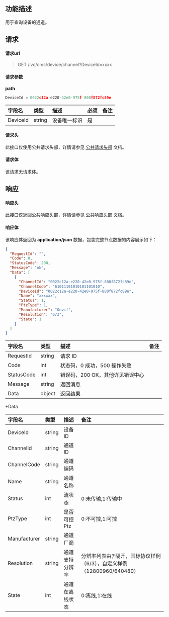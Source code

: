 ## 功能描述

用于查询设备的通道。

## 请求

#### 请求url

> GET /ivc/cms/device/channel?DeviceId=xxxx

#### 请求参数

**path**

```js
DeviceId = 0022c12a-e220-42e0-975f-800f872fc89e
```

| 字段名   | 类型   | 描述         | 必须 | 备注 |
| :------- | :----- | :----------- | :--- | :--- |
| DeviceId | string | 设备唯一标识 | 是   |      |

#### 请求头

此接口仅使用公共请求头部，详情请参见 [公共请求头部](https://cloud.tencent.com/document/product/1344/50451) 文档。

#### 请求体

该请求无请求体。

## 响应

#### 响应头

此接口仅返回公共响应头部，详情请参见 [公共响应头部](https://cloud.tencent.com/document/product/1344/50452) 文档。

#### 响应体

该响应体返回为 **application/json** 数据，包含完整节点数据的内容展示如下：

```json
{
  "RequestId": "",
  "Code": 0,
  "StatusCode": 200,
  "Message": "ok",
  "Data": [
    {
      "ChannelId": "0022c12a-e220-42e0-975f-800f872fc89e",
      "ChannelCode": "61011101010101101010",
      "DeviceId": "0022c12a-e220-42e0-975f-800f872fc89e",
      "Name": "xxxxxx",
      "Status": 1,
      "PtzType": 1,
      "Manufacturer": "Onvif",
      "Resolution": "6/3",
      "State": 1
    }
  ]
}
```

| 字段名     | 类型   | 描述                             | 备注 |
| :--------- | :----- | :------------------------------- | :--- |
| RequestId  | string | 请求 ID                           |      |
| Code       | int    | 状态码，0 成功，500 操作失败     |      |
| StatusCode | int    | 错误码，200 OK，其他详见错误中心 |      |
| Message    | string | 返回消息                         |      |
| Data       | object | 返回结果                         |      |

+Data

| 字段名       | 类型   | 描述           | 备注                                                         |
| :----------- | :----- | :------------- | :----------------------------------------------------------- |
| DeviceId     | string | 设备 ID        |                                                              |
| ChannelId    | string | 通道 ID         |                                                              |
| ChannelCode  | string | 通道编码       |                                                              |
| Name         | string | 通道名称       |                                                              |
| Status       | int    | 流状态       | 0:未传输,1:传输中                                            |
| PtzType      | int    | 是否可控 Ptz    | 0:不可控,1:可控                                              |
| Manufacturer | string | 通道厂商       |                                                              |
| Resolution   | string | 通道支持分辨率 | 分辨率列表由‘/’隔开，国标协议样例（6/3），自定义样例（12800960/640480） |
| State       | int    | 通道在离线状态 | 0:离线,1:在线                                                |

